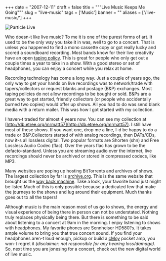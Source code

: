 
+++
date = "2007-12-11"
draft = false
title = """Live Music Keeps Me Going"""
slug = "live-music"
tags = ['Music']
banner = ""
aliases = ['/live-music/']
+++


![Particle Live](http://static.mrmatt57.org/img/live-music.jpg)

Who doesn-t like live music? To me it is one of the purest forms of art. It used to be the only way you take it in was, well to go to a concert. That is unless you happened to find a mono cassette copy or got really lucky and scored a soundboard recording. Most bands know for their live creativity have an open [taping policy](http://bluestraveler.net/btpolicy.html). This is great for people who only get out a couple times a year to take in a show. With a good stereo or set of headphones, you can enjoy a concert while you relax at home.

Recording technology has come a long way. Just a couple of years ago, the only way to get your hands on live recordings was to network/trade with tapers/collectors or request blanks and postage (B&P) exchanges. Most taping policies do not allow recordings to be bought or sold. B&Ps are a great way to get started, friendly collectors (or people who accidentally burned two copies) would offer up shows. All you had to do was send blank media with a return mailer. This was how I got started with my collection.

I haven-t traded for almost 4 years now. You can see my collection at [http://db.etree.org/mrmatt57](http://db.etree.org/mrmatt57). I still have most of these shows. If you want one, drop me a line, I-d be happy to do a trade or B&P.Collectors started of with analog recordings, then DATs/CDs, now it-s all lossless digital. Two popular formats are Shorten (shn) and Free Lossless Audio Codec (flac). Over the years flac has grown to be the defacto-standard. Unless you are streaming audio over the internet, live recordings should never be archived or stored in compressed codecs, like MP3.

Many websites are poping up hosting BitTorrents and archives of shows. The largest collection by far is [archive.org](http://www.archive.org/details/etree). This is the same website that brought us the [way back machine](http://www.archive.org/web/web.php). Take a look, your favorite band just might be listed.Much of this is only possible because a dedicated few that make the journeys to the shows and lug around their equipment. Much thanks goes out to all the tapers!

Although music is the main reason most of us go to shows, the energy and visual experience of being there in person can not be understated. Nothing truly replaces physically being there. But there is something to be said about listening to a concert at 9am in the morning. I enjoy listening to shows with headphones. My favorite phones are Sennheiser HD580?s. It takes ample volume to bring you that true concert sound. If you find your headphones aren-t loud enough, pickup or build a [cMoy](http://en.wikipedia.org/wiki/Cmoy) pocket amp, you won-t regret it *(disclaimer: not responsible for any hearing loss/damage)*. So, next time you are jonesing for a concert, check out the new digital world of live music.




